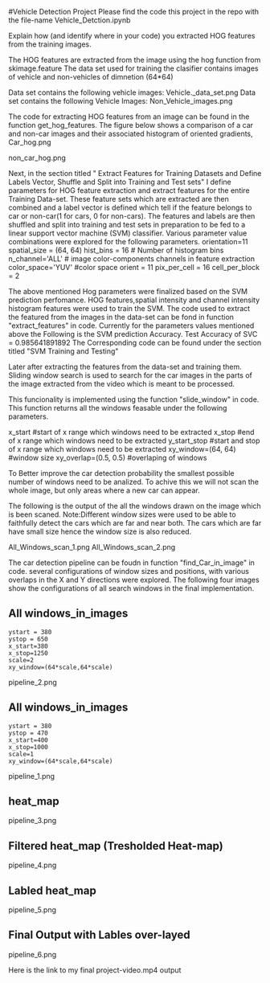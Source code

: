 #Vehicle Detection Project
Please find the code this project in the repo with the file-name Vehicle_Detction.ipynb

Explain how (and identify where in your code) you extracted HOG features from the training images.

The HOG features are extracted from the image using the hog function from skimage.feature
The data set used for training the clasifier contains images of vehicle and non-vehicles of dimnetion (64*64)

Data set contains the following vehicle images:
Vehicle._data_set.png
Data set contains the following Vehicle Images:
Non_Vehicle_images.png


The code for extracting HOG features from an image can be found in the function get_hog_features.
The figure below shows a comparison of a car and non-car images and their associated histogram of oriented gradients,
Car_hog.png

non_car_hog.png

Next, in the section titled " Extract Features for Training Datasets and Define Labels Vector, Shuffle and Split into Training and Test sets" I define parameters for HOG feature extraction and extract features for the entire Training Data-set. These feature sets  which are extracted are  then combined and a label vector is defined which tell if the feature belongs to car or non-car(1 for cars, 0 for non-cars). The features and labels are then shuffled and split into training and test sets in preparation to be fed to a linear support vector machine (SVM) classifier. Various parameter value combinations were explored for the following parameters.
orientation=11
spatial_size = (64, 64)
hist_bins = 16    # Number of histogram bins
n_channel='ALL'   # image color-components channels in feature extraction
color_space='YUV' #color space
orient = 11
pix_per_cell = 16
cell_per_block = 2



The above mentioned Hog parameters were finalized based on the SVM prediction perfomance.
HOG features,spatial intensity and channel intensity histogram features were used to train the SVM.
The code used to extract the featured from the images in the data-set can be fond in function  "extract_features" in code. 
Currently for the parameters values mentioned above the Following is the SVM prediction Accuracy.
Test Accuracy of SVC =  0.985641891892
The Corresponding code can be found under the section titled "SVM Training and Testing"


Later after extracting the features from the data-set and training them. Sliding window search is used to search for the car images in the parts of the image extracted from the video which is meant to be processed.


This funcionality is implemented using the function "slide_window" in code. This function returns all the windows feasable under the following parameters.

x_start #start of x range which windows need to be extracted 
x_stop  #end of x range which windows need to be extracted
y_start_stop #start and stop of x range which windows need to be extracted
xy_window=(64, 64) #window size
xy_overlap=(0.5, 0.5) #overlaping of windows

To Better improve the car detection probability the smallest possible number of windows need to be analized. To achive this we will not scan the whole image, but only areas where a new car can appear.

The following is the output of the all the windows drawn on the image which is been scaned.
Note:Different window sizes were used to be able to faithfully detect the cars which are far and near both.
The cars which are far have small size hence the window size is also reduced.

All_Windows_scan_1.png
All_Windows_scan_2.png

The car detection pipeline can be foudn in function "find_Car_in_image" in code.
several configurations of window sizes and positions, with various overlaps in the X and Y directions were explored. The following four images show the configurations of all search windows in the final implementation.

## All windows_in_images
    ystart = 380
    ystop = 650
    x_start=380
    x_stop=1250
    scale=2
    xy_window=(64*scale,64*scale)
pipeline_2.png
## All windows_in_images

  	ystart = 380
    ystop = 470
    x_start=400
    x_stop=1000
    scale=1
    xy_window=(64*scale,64*scale)

pipeline_1.png
## heat_map
pipeline_3.png
## Filtered heat_map (Tresholded Heat-map)
pipeline_4.png
## Labled heat_map
pipeline_5.png
## Final Output with Lables over-layed
pipeline_6.png

 

 Here is the link to my final project-video.mp4 output







